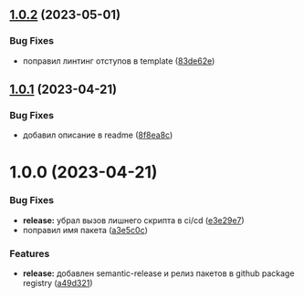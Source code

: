 ## [1.0.2](https://github.com/upikoth/eslint-config-vue3/compare/v1.0.1...v1.0.2) (2023-05-01)


### Bug Fixes

* поправил линтинг отступов в template ([83de62e](https://github.com/upikoth/eslint-config-vue3/commit/83de62e8b1b6b641a7d65a4e6182e166dddaceb8))

## [1.0.1](https://github.com/upikoth/eslint-config-vue3/compare/v1.0.0...v1.0.1) (2023-04-21)


### Bug Fixes

* добавил описание в readme ([8f8ea8c](https://github.com/upikoth/eslint-config-vue3/commit/8f8ea8c83f2a34ddcb31f43b014629dc9c329ec0))

# 1.0.0 (2023-04-21)


### Bug Fixes

* **release:** убрал вызов лишнего скрипта в ci/cd ([e3e29e7](https://github.com/upikoth/eslint-config-vue3/commit/e3e29e7788a074289f404e557e142ed4aecc99c7))
* поправил имя пакета ([a3e5c0c](https://github.com/upikoth/eslint-config-vue3/commit/a3e5c0c351be5c1ca48055308cd3d62659cbec96))


### Features

* **release:** добавлен semantic-release и релиз пакетов в github package registry ([a49d321](https://github.com/upikoth/eslint-config-vue3/commit/a49d321e2ef0a384c23920a1d5e4e15e83efaecd))
